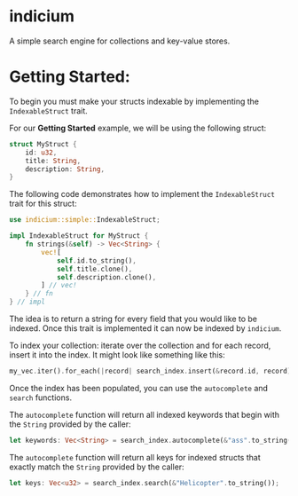 # indicium

A simple search engine for collections and key-value stores.

# Getting Started:

To begin you must make your structs indexable by implementing the
`IndexableStruct` trait.

For our **Getting Started** example, we will be using the following struct:

```rust
struct MyStruct {
    id: u32,
    title: String,
    description: String,
}
```

The following code demonstrates how to implement the `IndexableStruct` trait for
this struct:

```rust
use indicium::simple::IndexableStruct;

impl IndexableStruct for MyStruct {
    fn strings(&self) -> Vec<String> {
        vec![
            self.id.to_string(),
            self.title.clone(),
            self.description.clone(),
        ] // vec!
    } // fn
} // impl
```

The idea is to return a string for every field that you would like to be
indexed. Once this trait is implemented it can now be indexed by `indicium`.

To index your collection: iterate over the collection and for each record,
insert it into the index. It might look like something like this:

```rust
my_vec.iter().for_each(|record| search_index.insert(&record.id, record));
```

Once the index has been populated, you can use the `autocomplete` and `search`
functions.

The `autocomplete` function will return all indexed keywords that begin with the
`String` provided by the caller:

```rust
let keywords: Vec<String> = search_index.autocomplete(&"ass".to_string());

```

The `autocomplete` function will return all keys for indexed structs that
exactly match the `String` provided by the caller:

```rust
let keys: Vec<u32> = search_index.search(&"Helicopter".to_string());

```
